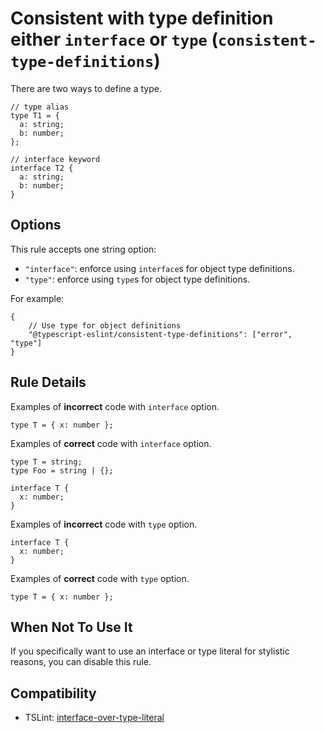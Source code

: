 Consistent with type definition either `interface` or `type` (`consistent-type-definitions`)
============================================================================================

There are two ways to define a type.

    // type alias
    type T1 = {
      a: string;
      b: number;
    };

    // interface keyword
    interface T2 {
      a: string;
      b: number;
    }

Options
-------

This rule accepts one string option:

-   `"interface"`: enforce using `interface`s for object type definitions.
-   `"type"`: enforce using `type`s for object type definitions.

For example:

    {
        // Use type for object definitions
        "@typescript-eslint/consistent-type-definitions": ["error", "type"]
    }

Rule Details
------------

Examples of **incorrect** code with `interface` option.

    type T = { x: number };

Examples of **correct** code with `interface` option.

    type T = string;
    type Foo = string | {};

    interface T {
      x: number;
    }

Examples of **incorrect** code with `type` option.

    interface T {
      x: number;
    }

Examples of **correct** code with `type` option.

    type T = { x: number };

When Not To Use It
------------------

If you specifically want to use an interface or type literal for stylistic reasons, you can disable this rule.

Compatibility
-------------

-   TSLint: [interface-over-type-literal](https://palantir.github.io/tslint/rules/interface-over-type-literal/)
